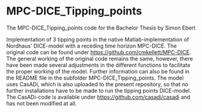# MPC-DICE_Tipping_points
The MPC-DICE_Tipping_points code for the Bachelor Thesis by Simon Ebert

Implementation of 3 tipping points in the native Matlab-implementation of Nordhaus' DICE-model with a receding time horizon MPC-DICE. The original code can
be found under https://github.com/cmkellett/MPC-DICE. The general working of the original code remains the same, however, there have been made several
adjustments in the different functions to facilitate the proper working of the model. Further information can also be found in the README file in the subfolder
MPC-DICE_Tipping_points.
The model uses CasADi, which is also uploaded to the present repository, so that no further installations have to be made to run the tipping points DICE-model. The CasADi-code is available under https://github.com/casadi/casadi and has not been modified at all.
